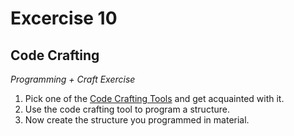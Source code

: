 # Excercise 10 #

## Code Crafting ##

*Programming + Craft Exercise*

1. Pick one of the [Code Crafting Tools](../../tools/code-crafting) and get acquainted with it.
2. Use the code crafting tool to program a structure. 
3. Now create the structure you programmed in material.